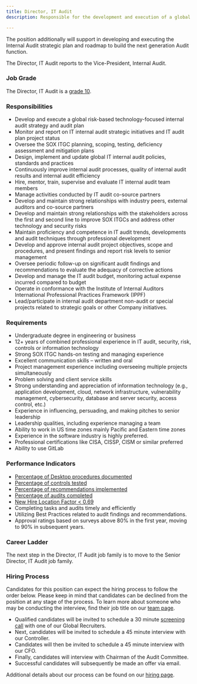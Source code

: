```yaml
---
title: Director, IT Audit
description: Responsible for the development and execution of a global risk-based technology-focused internal audit strategy,  IT audit, and SOX ITGC plans in support of Internal Audit Department requirements.

---
```


The position additionally will support in developing and executing the Internal Audit strategic plan and roadmap to build the next generation Audit function.

The Director, IT Audit reports to the Vice-President, Internal Audit.

### Job Grade

The Director, IT Audit is a [grade 10](/handbook/total-rewards/compensation/compensation-calculator/#gitlab-job-grades).

### Responsibilities

- Develop and execute a global risk-based technology-focused internal audit strategy and audit plan
- Monitor and report on IT internal audit strategic initiatives and IT audit plan project status
- Oversee the SOX ITGC planning, scoping, testing, deficiency assessment and mitigation plans
- Design, implement and update global IT internal audit policies, standards and practices
- Continuously improve internal audit processes, quality of internal audit results and internal audit efficiency
- Hire, mentor, train, supervise and evaluate IT internal audit team members
- Manage activities conducted by IT audit co-source partners
- Develop and maintain strong relationships with industry peers, external auditors and co-source partners
- Develop and maintain strong relationships with the stakeholders across the first and second line to improve SOX ITGCs and address other technology and security risks
- Maintain proficiency and competence in IT audit trends, developments and audit techniques through professional development
- Develop and approve internal audit project objectives, scope and procedures, and present findings and report risk levels to senior management
- Oversee periodic follow-up on significant audit findings and recommendations to evaluate the adequacy of corrective actions
- Develop and manage the IT audit budget, monitoring actual expense incurred compared to budget
- Operate in conformance with the Institute of Internal Auditors International Professional Practices Framework (IPPF)
- Lead/participate in internal audit department non-audit or special projects related to strategic goals or other Company initiatives.

### Requirements

- Undergraduate degree in engineering or business
- 12+ years of combined professional experience in IT audit, security, risk, controls or information technology
- Strong SOX ITGC hands-on testing and managing experience
- Excellent communication skills – written and oral
- Project management experience including overseeing multiple projects simultaneously
- Problem solving and client service skills
- Strong understanding and appreciation of information technology (e.g., application development, cloud, network infrastructure, vulnerability management, cybersecurity, database and server security, access control, etc.)
- Experience in influencing, persuading, and making pitches to senior leadership
- Leadership qualities, including experience managing a team
- Ability to work in US time zones mainly Pacific and Eastern time zones
- Experience in the software industry is highly preferred.
- Professional certifications like CISA, CISSP, CISM or similar preferred
- Ability to use GitLab

### Performance Indicators

- [Percentage of Desktop procedures documented](https://internal.gitlab.com/handbook/internal-audit/#internal-audit-performance-measures)
- [Percentage of controls tested](https://internal.gitlab.com/handbook/internal-audit/#internal-audit-performance-measures)
- [Percentage of recommendations implemented](https://internal.gitlab.com/handbook/internal-audit/#internal-audit-performance-measures)
- [Percentage of audits completed](https://internal.gitlab.com/handbook/internal-audit/#internal-audit-performance-measures)
- [New Hire Location Factor < 0.69](https://internal.gitlab.com/handbook/it/it-performance-indicators/#new-hire-location-factor--069)
- Completing tasks and audits timely and efficiently
- Utilizing Best Practices related to audit findings and recommendations.
- Approval ratings based on surveys above 80% in the first year, moving to 90% in subsequent years.

### Career Ladder

The next step in the Director, IT Audit job family is to move to the Senior Director, IT Audit job family.

### Hiring Process

Candidates for this position can expect the hiring process to follow the order below. Please keep in mind that candidates can be declined from the position at any stage of the process. To learn more about someone who may be conducting the interview, find their job title on our [team page](/handbook/company/team/).

- Qualified candidates will be invited to schedule a 30 minute [screening call](/handbook/hiring/interviewing/) with one of our Global Recruiters.
- Next, candidates will be invited to schedule a 45 minute interview with our Controller.
- Candidates will then be invited to schedule a 45 minute interview with our CFO.
- Finally, candidates will interview with Chairman of the Audit Committee.
- Successful candidates will subsequently be made an offer via email.

Additional details about our process can be found on our [hiring page](/handbook/hiring/interviewing/).
